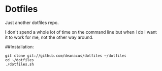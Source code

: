 # Dotfiles

Just another dotfiles repo.

I don't spend a whole lot of time on the command line but when I do I want it to work for me, not the other way around.

##Installation: 

	git clone git://github.com/deanacus/dotfiles ~/dotfiles
	cd ~/dotfiles
	./dotfiles.sh
